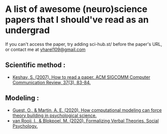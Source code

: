 # A list of awesome (neuro)science papers that I should've read as an undergrad
If you can't access the paper, try adding sci-hub.st/ before the paper's URL, or contact me at yharel109@gmail.com

## Scientific method :
- [Keshav, S. (2007). How to read a paper. ACM SIGCOMM Computer Communication Review, 37(3), 83-84.](https://dl.acm.org/doi/abs/10.1145/1273445.1273458?casa_token=qE6Ku2BD_gwAAAAA:C5vcR_qrWGlWda8QeyDhYIr5YmujinCxlz7sF1wblQknOrWn6aybDk5ivgb-0sD3_ijMvOCrQko)


## Modeling :
- [Guest, O., & Martin, A. E. (2020). How computational modeling can force theory building in psychological science.](https://psyarxiv.com/rybh9/download?format=pdf)
- [van Rooij, I., & Blokpoel, M. (2020). Formalizing Verbal Theories. Social Psychology.](https://econtent.hogrefe.com/doi/full/10.1027/1864-9335/a000428)
